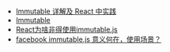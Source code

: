 ### 
- [Immutable 详解及 React 中实践](https://github.com/camsong/blog/issues/3)
- [Immutable](http://zhenhua-lee.github.io/react/Immutable.html)
- [React为啥非得使用immutable.js](http://react-china.org/t/react-immutable-js/3770)
- [facebook immutable.js 意义何在，使用场景？](https://www.zhihu.com/question/28016223)